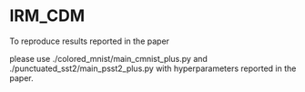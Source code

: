 # IRM_CDM

To reproduce results reported in the paper

please use ./colored_mnist/main_cmnist_plus.py and ./punctuated_sst2/main_psst2_plus.py with hyperparameters reported in the paper.
